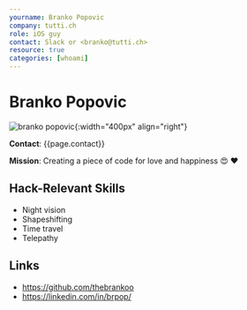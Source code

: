 ```yaml
---
yourname: Branko Popovic
company: tutti.ch
role: iOS guy
contact: Slack or <branko@tutti.ch>
resource: true
categories: [whoami]
---
```


# Branko Popovic

![branko popovic](/hackdays/whoami/pics/branko.png "Branko Popovic"){:width="400px" align="right"}

**Contact**: {{page.contact}}

**Mission**: Creating a piece of code for love and happiness :heart_eyes: :heart:

## Hack-Relevant Skills

- Night vision
- Shapeshifting
- Time travel
- Telepathy

## Links

- <https://github.com/thebrankoo>
- <https://linkedin.com/in/brpop/>
